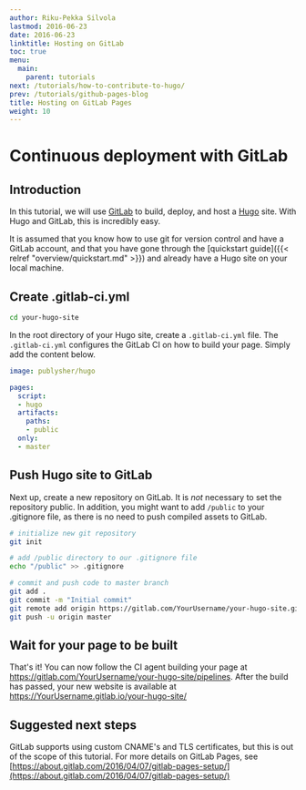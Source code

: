 ```yaml
---
author: Riku-Pekka Silvola
lastmod: 2016-06-23
date: 2016-06-23
linktitle: Hosting on GitLab
toc: true
menu:
  main:
    parent: tutorials
next: /tutorials/how-to-contribute-to-hugo/
prev: /tutorials/github-pages-blog
title: Hosting on GitLab Pages
weight: 10
---
```

# Continuous deployment with GitLab

## Introduction

In this tutorial, we will use [GitLab](https://gitlab.com/) to build, deploy, and host a [Hugo](https://gohugo.io/) site. With Hugo and GitLab, this is incredibly easy.

It is assumed that you know how to use git for version control and have a GitLab account, and that you have gone through the [quickstart guide]({{< relref "overview/quickstart.md" >}}) and already have a Hugo site on your local machine.


## Create .gitlab-ci.yml

```bash
cd your-hugo-site
```

In the root directory of your Hugo site, create a `.gitlab-ci.yml` file. The `.gitlab-ci.yml` configures the GitLab CI on how to build your page. Simply add the content below.

```yml
image: publysher/hugo

pages:
  script:
  - hugo
  artifacts:
    paths:
    - public
  only:
  - master
```

## Push Hugo site to GitLab
Next up, create a new repository on GitLab. It is *not* necessary to set the repository public. In addition, you might want to add `/public` to your .gitignore file, as there is no need to push compiled assets to GitLab.

```bash
# initialize new git repository
git init

# add /public directory to our .gitignore file
echo "/public" >> .gitignore

# commit and push code to master branch
git add .
git commit -m "Initial commit"
git remote add origin https://gitlab.com/YourUsername/your-hugo-site.git
git push -u origin master
```

## Wait for your page to be built
That's it! You can now follow the CI agent building your page at https://gitlab.com/YourUsername/your-hugo-site/pipelines.
After the build has passed, your new website is available at https://YourUsername.gitlab.io/your-hugo-site/

## Suggested next steps

GitLab supports using custom CNAME's and TLS certificates, but this is out of the scope of this tutorial. For more details on GitLab Pages, see [https://about.gitlab.com/2016/04/07/gitlab-pages-setup/](https://about.gitlab.com/2016/04/07/gitlab-pages-setup/)

